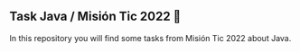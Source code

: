 <h2> Task Java / Misión Tic 2022 🚀</h2>

In this repository you will find some tasks from Misión Tic 2022 about Java.
